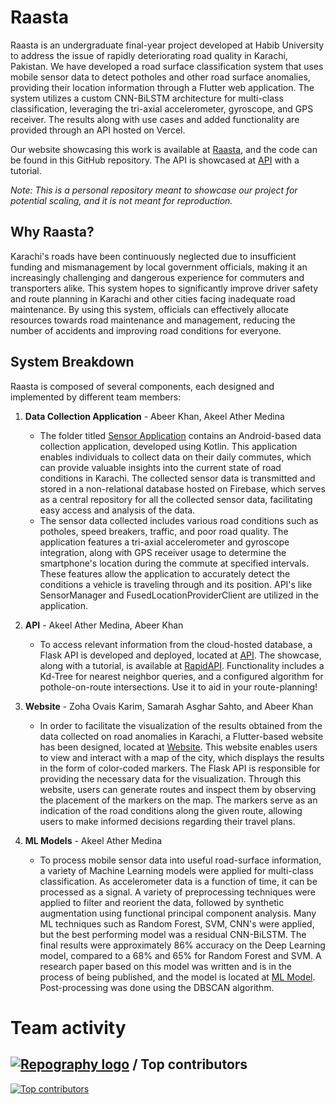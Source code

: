 # Raasta

Raasta is an undergraduate final-year project developed at Habib University to address the issue of rapidly deteriorating road quality in Karachi, Pakistan. We have developed a road surface classification system that uses mobile sensor data to detect potholes and other road surface anomalies, providing their location information through a Flutter web application. The system utilizes a custom CNN-BiLSTM architecture for multi-class classification, leveraging the tri-axial accelerometer, gyroscope, and GPS receiver. The results along with use cases and added functionality are provided through an API hosted on Vercel.

Our website showcasing this work is available at [Raasta](https://raasta-web.web.app/#/), and the code can be found in this GitHub repository. The API is showcased at [API](https://rapidapi.com/AbeerKhan/api/raastaapi) with a tutorial.

_Note: This is a personal repository meant to showcase our project for potential scaling, and it is not meant for reproduction._

## Why Raasta?

Karachi's roads have been continuously neglected due to insufficient funding and mismanagement by local government officials, making it an increasingly challenging and dangerous experience for commuters and transporters alike. This system hopes to significantly improve driver safety and route planning in Karachi and other cities facing inadequate road maintenance. By using this system, officials can effectively allocate resources towards road maintenance and management, reducing the number of accidents and improving road conditions for everyone.

## System Breakdown

Raasta is composed of several components, each designed and implemented by different team members:

1. **Data Collection Application** - Abeer Khan, Akeel Ather Medina 
    - The folder titled [Sensor Application](https://github.com/AkeelMedina22/Raasta/tree/main/Sensor%20Application) contains an Android-based data collection application, developed using Kotlin. This application enables individuals to collect data on their daily commutes, which can provide valuable insights into the current state of road conditions in Karachi. The collected sensor data is transmitted and stored in a non-relational database hosted on Firebase, which serves as a central repository for all the collected sensor data, facilitating easy access and analysis of the data.
    - The sensor data collected includes various road conditions such as potholes, speed breakers, traffic, and poor road quality. The application features a tri-axial accelerometer and gyroscope integration, along with GPS receiver usage to determine the smartphone's location during the commute at specified intervals. These features allow the application to accurately detect the conditions a vehicle is traveling through and its position. API's like SensorManager and FusedLocationProviderClient are utilized in the application.

2. **API** - Akeel Ather Medina, Abeer Khan
   - To access relevant information from the cloud-hosted database, a Flask API is developed and deployed, located at [API](https://github.com/AkeelMedina22/Raasta/tree/main/Website/API). The showcase, along with a tutorial, is available at [RapidAPI](https://rapidapi.com/AbeerKhan/api/raastaapi). Functionality includes a Kd-Tree for nearest neighbor queries, and a configured algorithm for pothole-on-route intersections. Use it to aid in your route-planning!

3. **Website** - Zoha Ovais Karim, Samarah Asghar Sahto, and Abeer Khan
    - In order to facilitate the visualization of the results obtained from the data collected on road anomalies in Karachi, a Flutter-based website has been designed, located at [Website](https://github.com/AkeelMedina22/Raasta/tree/main/Website/Flutter%20Website). This website enables users to view and interact with a map of the city, which displays the results in the form of color-coded markers. The Flask API is responsible for providing the necessary data for the visualization. Through this website, users can generate routes and inspect them by observing the placement of the markers on the map. The markers serve as an indication of the road conditions along the given route, allowing users to make informed decisions regarding their travel plans. 

4. **ML Models** - Akeel Ather Medina
    - To process mobile sensor data into useful road-surface information, a variety of Machine Learning models were applied for multi-class classification. As accelerometer data is a function of time, it can be processed as a signal. A variety of preprocessing techniques were applied to filter and reorient the data, followed by synthetic augmentation using functional principal component analysis. Many ML techniques such as Random Forest, SVM, CNN's were applied, but the best performing model was a residual CNN-BiLSTM. The final results were approximately 86% accuracy on the Deep Learning model, compared to a 68% and 65% for Random Forest and SVM. A research paper based on this model was written and is in the process of being published, and the model is located at [ML Model](https://github.com/AkeelMedina22/Raasta/tree/main/ML%20Model). Post-processing was done using the DBSCAN algorithm.

# Team activity 


## [![Repography logo](https://images.repography.com/logo.svg)](https://repography.com) / Top contributors
[![Top contributors](https://images.repography.com/33913467/AkeelMedina22/Raasta/top-contributors/p8eC7j5-wE7YRiMSMuNr4k0V-HW6zf4A36EYvOBYvjQ/w4jWUd4jQ3hJUFVUIQEXYqrzKXrL--Z7S0h3hbKHQ44_table.svg)](https://github.com/AkeelMedina22/Raasta/graphs/contributors)
